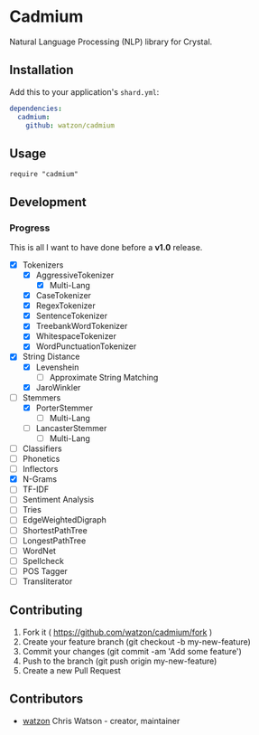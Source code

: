 # Cadmium

Natural Language Processing (NLP) library for Crystal.

## Installation

Add this to your application's `shard.yml`:

```yaml
dependencies:
  cadmium:
    github: watzon/cadmium
```

## Usage

```crystal
require "cadmium"
```

## Development

### Progress

This is all I want to have done before a __v1.0__ release.

- [x] Tokenizers
  - [x] AggressiveTokenizer
    - [x] Multi-Lang
  - [x] CaseTokenizer
  - [x] RegexTokenizer
  - [x] SentenceTokenizer
  - [x] TreebankWordTokenizer
  - [x] WhitespaceTokenizer
  - [x] WordPunctuationTokenizer
- [x] String Distance
  - [x] Levenshein
    - [ ] Approximate String Matching
  - [x] JaroWinkler
- [ ] Stemmers
  - [x] PorterStemmer
    - [ ] Multi-Lang
  - [ ] LancasterStemmer
    - [ ] Multi-Lang
- [ ] Classifiers
- [ ] Phonetics
- [ ] Inflectors
- [x] N-Grams
- [ ] TF-IDF
- [ ] Sentiment Analysis
- [ ] Tries
- [ ] EdgeWeightedDigraph
- [ ] ShortestPathTree
- [ ] LongestPathTree
- [ ] WordNet
- [ ] Spellcheck
- [ ] POS Tagger
- [ ] Transliterator

## Contributing

1. Fork it ( https://github.com/watzon/cadmium/fork )
2. Create your feature branch (git checkout -b my-new-feature)
3. Commit your changes (git commit -am 'Add some feature')
4. Push to the branch (git push origin my-new-feature)
5. Create a new Pull Request

## Contributors

- [watzon](https://github.com/watzon) Chris Watson - creator, maintainer
